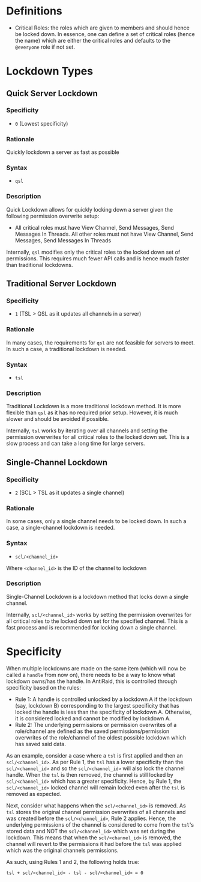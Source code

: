 # Definitions

- Critical Roles: the roles which are given to members and should hence be locked down. In essence, one can define a set of critical roles (hence the name) which are either the critical roles and defaults to the ``@everyone`` role if not set.

# Lockdown Types

## Quick Server Lockdown

### Specificity

- ``0`` (Lowest specificity)

### Rationale

Quickly lockdown a server as fast as possible

### Syntax

- ``qsl``

### Description

Quick Lockdown allows for quickly locking down a server given the following permission overwrite setup:

- All critical roles must have View Channel, Send Messages, Send Messages In Threads. All other roles must not have View Channel, Send Messages, Send Messages In Threads

Internally, ``qsl`` modifies only the critical roles to the locked down set of permissions. This requires much fewer API calls and is hence much faster than traditional lockdowns.

## Traditional Server Lockdown

### Specificity

- ``1`` (TSL > QSL as it updates all channels in a server)

### Rationale

In many cases, the requirements for ``qsl`` are not feasible for servers to meet. In such a case, a traditional lockdown is needed.

### Syntax

- ``tsl``

### Description

Traditional Lockdown is a more traditional lockdown method. It is more flexible than ``qsl`` as it has no required prior setup. However, it is much slower and should be avoided if possible.

Internally, ``tsl`` works by iterating over all channels and setting the permission overwrites for all critical roles to the locked down set. This is a slow process and can take a long time for large servers.


## Single-Channel Lockdown

### Specificity

- ``2`` (SCL > TSL as it updates a single channel)

### Rationale

In some cases, only a single channel needs to be locked down. In such a case, a single-channel lockdown is needed.

### Syntax

- ``scl/<channel_id>``

Where ``<channel_id>`` is the ID of the channel to lockdown

### Description

Single-Channel Lockdown is a lockdown method that locks down a single channel. 

Internally, ``scl/<channel_id>`` works by setting the permission overwrites for all critical roles to the locked down set for the specified channel. This is a fast process and is recommended for locking down a single channel.

# Specificity

When multiple lockdowns are made on the same item (which will now be called a ``handle`` from now on), there needs to be a way to know what lockdown owns/has the handle. In AntiRaid, this is controlled through specificity based on the rules:

- Rule 1: A handle is controlled unlocked by a lockdown A if the lockdown (say, lockdown B) corresponding to the largest specificity that has locked the handle is less than the specificity of lockdown A. Otherwise, it is considered locked and cannot be modified by lockdown A.
- Rule 2: The underlying permissions or permission overwrites of a role/channel are defined as the saved permissions/permission overwrites of the role/channel of the oldest possible lockdown which has saved said data.

As an example, consider a case where a ``tsl`` is first applied and then an ``scl/<channel_id>``. As per Rule 1, the ``tsl`` has a lower specificity than the ``scl/<channel_id>`` and so the ``scl/<channel_id>`` will also lock the channel handle. When the ``tsl`` is then removed, the channel is still locked by ``scl/<channel_id>`` which has a greater specificity. Hence, by Rule 1, the ``scl/<channel_id>`` locked channel will remain locked even after the ``tsl`` is removed as expected. 

Next, consider what happens when the ``scl/<channel_id>`` is removed. As ``tsl`` stores the original channel permission overwrites of all channels and was created before the ``scl/<channel_id>``, Rule 2 applies. Hence, the underlying permissions of the channel is considered to come from the ``tsl``'s stored data and NOT the ``scl/<channel_id>`` which was set during the lockdown. This means that when the ``scl/<channel_id>`` is removed, the channel will revert to the permissions it had before the ``tsl`` was applied which was the original channels permissions.

As such, using Rules 1 and 2, the following holds true:

``tsl + scl/<channel_id> - tsl - scl/<channel_id> = 0``